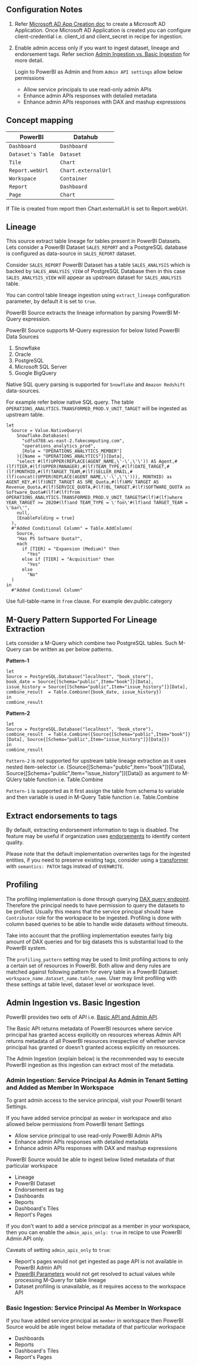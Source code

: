 ## Configuration Notes
1. Refer [Microsoft AD App Creation doc](https://docs.microsoft.com/en-us/power-bi/developer/embedded/embed-service-principal) to create a Microsoft AD Application. Once Microsoft AD Application is created you can configure client-credential i.e. client_id and client_secret in recipe for ingestion.
2. Enable admin access only if you want to ingest dataset, lineage and endorsement tags. Refer section [Admin Ingestion vs. Basic Ingestion](#admin-ingestion-vs-basic-ingestion) for more detail. 

    Login to PowerBI as Admin and from `Admin API settings` allow below permissions

    - Allow service principals to use read-only admin APIs
    - Enhance admin APIs responses with detailed metadata
    - Enhance admin APIs responses with DAX and mashup expressions

## Concept mapping 

| PowerBI              | Datahub                 |                                                                                               
|-----------------------|---------------------|
| `Dashboard`           | `Dashboard`         |
| `Dataset's Table`     | `Dataset`           |
| `Tile`                | `Chart`             |
| `Report.webUrl`       | `Chart.externalUrl` |
| `Workspace`           | `Container`         |
| `Report`              | `Dashboard`         |
| `Page`                | `Chart`             |

If Tile is created from report then Chart.externalUrl is set to Report.webUrl.

## Lineage

This source extract table lineage for tables present in PowerBI Datasets. Lets consider a PowerBI Dataset `SALES_REPORT` and a PostgreSQL database is configured as data-source in `SALES_REPORT` dataset. 

Consider `SALES_REPORT` PowerBI Dataset has a table `SALES_ANALYSIS` which is backed by `SALES_ANALYSIS_VIEW` of PostgreSQL Database then in this case `SALES_ANALYSIS_VIEW` will appear as upstream dataset for `SALES_ANALYSIS` table.

You can control table lineage ingestion using `extract_lineage` configuration parameter, by default it is set to `true`. 

PowerBI Source extracts the lineage information by parsing PowerBI M-Query expression.

PowerBI Source supports M-Query expression for below listed PowerBI Data Sources 

1.  Snowflake 
2.  Oracle 
3.  PostgreSQL
4.  Microsoft SQL Server
5.  Google BigQuery

Native SQL query parsing is supported for `Snowflake` and `Amazon Redshift` data-sources.

For example refer below native SQL query. The table `OPERATIONS_ANALYTICS.TRANSFORMED_PROD.V_UNIT_TARGET` will be ingested as upstream table.

```shell
let
  Source = Value.NativeQuery(
    Snowflake.Databases(
      "sdfsd788.ws-east-2.fakecomputing.com", 
      "operations_analytics_prod", 
      [Role = "OPERATIONS_ANALYTICS_MEMBER"]
    ){[Name = "OPERATIONS_ANALYTICS"]}[Data], 
    "select #(lf)UPPER(REPLACE(AGENT_NAME,\'-\',\'\')) AS Agent,#(lf)TIER,#(lf)UPPER(MANAGER),#(lf)TEAM_TYPE,#(lf)DATE_TARGET,#(lf)MONTHID,#(lf)TARGET_TEAM,#(lf)SELLER_EMAIL,#(lf)concat((UPPER(REPLACE(AGENT_NAME,\'-\',\'\'))), MONTHID) as AGENT_KEY,#(lf)UNIT_TARGET AS SME_Quota,#(lf)AMV_TARGET AS Revenue_Quota,#(lf)SERVICE_QUOTA,#(lf)BL_TARGET,#(lf)SOFTWARE_QUOTA as Software_Quota#(lf)#(lf)from OPERATIONS_ANALYTICS.TRANSFORMED_PROD.V_UNIT_TARGETS#(lf)#(lf)where YEAR_TARGET >= 2020#(lf)and TEAM_TYPE = \'foo\'#(lf)and TARGET_TEAM = \'bar\'", 
    null, 
    [EnableFolding = true]
  ), 
  #"Added Conditional Column" = Table.AddColumn(
    Source, 
    "Has PS Software Quota?", 
    each 
      if [TIER] = "Expansion (Medium)" then
        "Yes"
      else if [TIER] = "Acquisition" then
        "Yes"
      else
        "No"
  )
in
  #"Added Conditional Column"
```
Use full-table-name in `from` clause. For example dev.public.category 

## M-Query Pattern Supported For Lineage Extraction
Lets consider a M-Query which combine two PostgreSQL tables. Such M-Query can be written as per below patterns.

**Pattern-1**

```shell
let
Source = PostgreSQL.Database("localhost", "book_store"),
book_date = Source{[Schema="public",Item="book"]}[Data],
issue_history = Source{[Schema="public",Item="issue_history"]}[Data],
combine_result  = Table.Combine({book_date, issue_history})
in
combine_result
```

**Pattern-2**

```shell
let
Source = PostgreSQL.Database("localhost", "book_store"),
combine_result  = Table.Combine({Source{[Schema="public",Item="book"]}[Data], Source{[Schema="public",Item="issue_history"]}[Data]})
in
combine_result
```

`Pattern-2` is *not* supported for upstream table lineage extraction as it uses nested item-selector i.e. {Source{[Schema="public",Item="book"]}[Data], Source{[Schema="public",Item="issue_history"]}[Data]} as argument to M-QUery table function i.e. Table.Combine

`Pattern-1` is supported as it first assign the table from schema to variable and then variable is used in M-Query Table function i.e. Table.Combine

## Extract endorsements to tags

By default, extracting endorsement information to tags is disabled. The feature may be useful if organization uses [endorsements](https://learn.microsoft.com/en-us/power-bi/collaborate-share/service-endorse-content) to identify content quality.

Please note that the default implementation overwrites tags for the ingested entities, if you need to preserve existing tags, consider using a [transformer](../../../../metadata-ingestion/docs/transformer/dataset_transformer.md#simple-add-dataset-globaltags) with `semantics: PATCH` tags instead of `OVERWRITE`.

## Profiling

The profiling implementation is done through querying [DAX query endpoint](https://learn.microsoft.com/en-us/rest/api/power-bi/datasets/execute-queries). Therefore the principal needs to have permission to query the datasets to be profiled. Usually this means that the service principal should have `Contributor` role for the workspace to be ingested. Profiling is done with column based queries to be able to handle wide datasets without timeouts.

Take into account that the profiling implementation exeutes fairly big amount of DAX queries and for big datasets this is substantial load to the PowerBI system.

The `profiling_pattern` setting may be used to limit profiling actions to only a certain set of resources in PowerBI. Both allow and deny rules are matched against following pattern for every table in a PowerBI Dataset: `workspace_name.dataset_name.table_name`. User may limit profiling with these settings at table level, dataset level or workspace level.

## Admin Ingestion vs. Basic Ingestion
PowerBI provides two sets of API i.e. [Basic API and Admin API](https://learn.microsoft.com/en-us/rest/api/power-bi/). 

The Basic API returns metadata of PowerBI resources where service principal has granted access explicitly on resources whereas Admin API returns metadata of all PowerBI resources irrespective of whether service principal has granted or doesn't granted access explicitly  on resources.

The Admin Ingestion (explain below) is the recommended way to execute PowerBI ingestion as this ingestion can extract most of the metadata.


### Admin Ingestion: Service Principal As Admin in Tenant Setting and Added as Member In Workspace
To grant admin access to the service principal, visit your PowerBI tenant Settings.

If you have added service principal as `member` in workspace and also allowed below permissions from PowerBI tenant Settings

  - Allow service principal to use read-only PowerBI Admin APIs
  - Enhance admin APIs responses with detailed metadata
  - Enhance admin APIs responses with DAX and mashup expressions

PowerBI Source would be able to ingest below listed metadata of that particular workspace 

  - Lineage 
  - PowerBI Dataset 
  - Endorsement as tag
  - Dashboards 
  - Reports 
  - Dashboard's Tiles
  - Report's Pages

If you don't want to add a service principal as a member in your workspace, then you can enable the `admin_apis_only: true` in recipe to use PowerBI Admin API only. 

Caveats of setting `admin_apis_only` to `true`:
  - Report's pages would not get ingested as page API is not available in PowerBI Admin API
  - [PowerBI Parameters](https://learn.microsoft.com/en-us/power-query/power-query-query-parameters) would not get resolved to actual values while processing M-Query for table lineage
  - Dataset profiling is unavailable, as it requires access to the workspace API


### Basic Ingestion: Service Principal As Member In Workspace 
If you have added service principal as `member` in workspace then PowerBI Source would be able ingest below metadata of that particular workspace 

  - Dashboards 
  - Reports 
  - Dashboard's Tiles
  - Report's Pages
